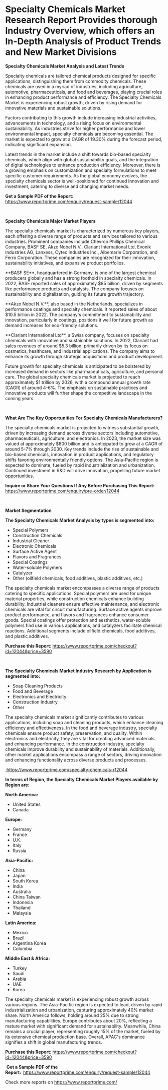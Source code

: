<p><h1>Specialty Chemicals Market Research Report Provides thorough Industry Overview, which offers an In-Depth Analysis of Product Trends and New Market Divisions</h1></p><p><strong>Specialty Chemicals Market Analysis and Latest Trends</strong></p>
<p><p>Specialty chemicals are tailored chemical products designed for specific applications, distinguishing them from commodity chemicals. These chemicals are used in a myriad of industries, including agriculture, automotive, pharmaceuticals, and food and beverages, playing crucial roles in enhancing product performance and efficiency. The Specialty Chemicals Market is experiencing robust growth, driven by rising demand for innovative materials and sustainable solutions. </p><p>Factors contributing to this growth include increasing industrial activities, advancements in technology, and a rising focus on environmental sustainability. As industries strive for higher performance and lower environmental impact, specialty chemicals are becoming essential. The market is expected to grow at a CAGR of 19.30% during the forecast period, indicating significant expansion. </p><p>Latest trends in the market include a shift towards bio-based specialty chemicals, which align with global sustainability goals, and the integration of digital technologies to enhance production efficiency. Moreover, there is a growing emphasis on customization and specialty formulations to meet specific customer requirements. As the global economy evolves, the specialty chemicals sector is well-positioned for continued innovation and investment, catering to diverse and changing market needs.</p></p>
<p><strong>Get a Sample PDF of the Report:&nbsp;</strong> <a href="https://www.reportprime.com/enquiry/request-sample/12044?utm_campaign=2796&utm_medium=2&utm_source=Github&utm_content=ia&utm_term=17032025&utm_id=specialty-chemicals">https://www.reportprime.com/enquiry/request-sample/12044</a></p>
<p>&nbsp;</p>
<p><strong>Specialty Chemicals Major Market Players</strong></p>
<p><p>The specialty chemicals market is characterized by numerous key players, each offering a diverse range of products and services tailored to various industries. Prominent companies include Chevron Phillips Chemical Company, BASF SE, Akzo Nobel N.V., Clariant International Ltd, Evonik Industries AG, Lanxess, Cytec Industries Inc., Albemarle Corporation, and Ferro Corporation. These companies are recognized for their innovation, sustainability initiatives, and expansive product portfolios.</p><p>**BASF SE**, headquartered in Germany, is one of the largest chemical producers globally and has a strong foothold in specialty chemicals. In 2022, BASF reported sales of approximately $85 billion, driven by segments like performance products and catalysts. The company focuses on sustainability and digitalization, guiding its future growth trajectory.</p><p>**Akzo Nobel N.V.**, also based in the Netherlands, specializes in performance coatings and specialty chemicals. It reported sales of about $10.5 billion in 2022. The company's commitment to sustainability and innovation, particularly in coatings, positions it well for future growth as demand increases for eco-friendly solutions.</p><p>**Clariant International Ltd**, a Swiss company, focuses on specialty chemicals with innovative and sustainable solutions. In 2022, Clariant had sales revenues of around $5.3 billion, primarily driven by its focus on cosmetics, healthcare, and industrial applications. The company aims to enhance its growth through strategic acquisitions and product development.</p><p>Future growth for specialty chemicals is anticipated to be bolstered by increased demand in sectors like pharmaceuticals, agriculture, and personal care. The global specialty chemicals market is projected to reach approximately $1 trillion by 2026, with a compound annual growth rate (CAGR) of around 4-6%. The emphasis on sustainable practices and innovative products will further shape the competitive landscape in the coming years.</p></p>
<p>&nbsp;</p>
<p><strong>What Are The Key Opportunities For Specialty Chemicals Manufacturers?</strong></p>
<p><p>The specialty chemicals market is projected to witness substantial growth, driven by increasing demand across diverse sectors including automotive, pharmaceuticals, agriculture, and electronics. In 2023, the market size was valued at approximately $800 billion and is anticipated to grow at a CAGR of around 5-7% through 2030. Key trends include the rise of sustainable and bio-based chemicals, innovation in product applications, and regulatory shifts favoring environmentally friendly options. The Asia-Pacific region is expected to dominate, fueled by rapid industrialization and urbanization. Continued investment in R&D will drive innovation, propelling future market opportunities.</p></p>
<p><strong>Inquire or Share Your Questions If Any Before Purchasing This Report:</strong> <a href="https://www.reportprime.com/enquiry/pre-order/12044?utm_campaign=2796&utm_medium=2&utm_source=Github&utm_content=ia&utm_term=17032025&utm_id=specialty-chemicals">https://www.reportprime.com/enquiry/pre-order/12044</a></p>
<p>&nbsp;</p>
<p><strong>Market Segmentation</strong></p>
<p><strong>The Specialty Chemicals Market Analysis by types is segmented into:</strong></p>
<p><ul><li>Special Polymers</li><li>Construction Chemicals</li><li>Industrial Cleaner</li><li>Electronic Chemicals</li><li>Surface Active Agent</li><li>Flavors and Fragrances</li><li>Special Coatings</li><li>Water-soluble Polymers</li><li>Catalyzer</li><li>Other (oilfield chemicals, food additives, plastic additives, etc.)</li></ul></p>
<p><p>The specialty chemicals market encompasses a diverse range of products catering to specific applications. Special polymers are used for unique material properties, while construction chemicals enhance building durability. Industrial cleaners ensure effective maintenance, and electronic chemicals are vital for circuit manufacturing. Surface active agents improve product performance, and flavors and fragrances enhance consumer goods. Special coatings offer protection and aesthetics, water-soluble polymers find use in various applications, and catalyzers facilitate chemical reactions. Additional segments include oilfield chemicals, food additives, and plastic additives.</p></p>
<p><strong>Purchase this Report:&nbsp;</strong><a href="https://www.reportprime.com/checkout?id=12044&price=3590&utm_campaign=2796&utm_medium=2&utm_source=Github&utm_content=ia&utm_term=17032025&utm_id=specialty-chemicals">https://www.reportprime.com/checkout?id=12044&price=3590</a></p>
<p>&nbsp;</p>
<p><strong>The Specialty Chemicals Market Industry Research by Application is segmented into:</strong></p>
<p><ul><li>Soap Cleaning Products</li><li>Food and Beverage</li><li>Electronics and Electricity</li><li>Construction Industry</li><li>Other</li></ul></p>
<p><p>The specialty chemicals market significantly contributes to various applications, including soap and cleaning products, which enhance cleaning efficiency and effectiveness. In the food and beverage industry, specialty chemicals ensure product safety, preservation, and quality. Within electronics and electricity, they are vital for creating advanced materials and enhancing performance. In the construction industry, specialty chemicals improve durability and sustainability of materials. Additionally, other market applications encompass a range of sectors, driving innovation and enhancing functionality across diverse products and processes.</p></p>
<p><a href="https://www.reportprime.com/specialty-chemicals-r12044?utm_campaign=2796&utm_medium=2&utm_source=Github&utm_content=ia&utm_term=17032025&utm_id=specialty-chemicals">&nbsp;https://www.reportprime.com/specialty-chemicals-r12044</a></p>
<p><strong>In terms of Region, the Specialty Chemicals Market Players available by Region are:</strong></p>
<p>
    <p> <strong> North America: </strong>
        <ul>
            <li>United States</li>
            <li>Canada</li>
        </ul>
        </p> 
    <p> <strong> Europe: </strong>
        <ul>
            <li>Germany</li>
            <li>France</li>
            <li>U.K.</li>
            <li>Italy</li>
            <li>Russia</li>
        </ul>
        </p> 
    <p> <strong> Asia-Pacific: </strong>
        <ul>
            <li>China</li>
            <li>Japan</li>
            <li>South Korea</li>
            <li>India</li>
            <li>Australia</li>
            <li>China Taiwan</li>
            <li>Indonesia</li>
            <li>Thailand</li>
            <li>Malaysia</li>
        </ul>
        </p> 
    <p> <strong> Latin America: </strong>
        <ul>
            <li>Mexico</li>
            <li>Brazil</li>
            <li>Argentina Korea</li>
            <li>Colombia</li>
        </ul>
        </p> 
    <p> <strong> Middle East & Africa: </strong>
        <ul>
            <li>Turkey</li>
            <li>Saudi</li>
            <li>Arabia</li>
            <li>UAE</li>
            <li>Korea</li>
        </ul>
    </p>
    </p>
<p><p>The specialty chemicals market is experiencing robust growth across various regions. The Asia-Pacific region is expected to lead, driven by rapid industrialization and urbanization, capturing approximately 40% market share. North America follows, holding around 25% due to strong manufacturing capabilities. Europe contributes about 20%, reflecting a mature market with significant demand for sustainability. Meanwhile, China remains a crucial player, representing roughly 15% of the market, fueled by its extensive chemical production base. Overall, APAC's dominance signifies a shift in global manufacturing trends.</p></p>
<p><strong>Purchase this Report: </strong><a href="https://www.reportprime.com/checkout?id=12044&price=3590&utm_campaign=2796&utm_medium=2&utm_source=Github&utm_content=ia&utm_term=17032025&utm_id=specialty-chemicals">https://www.reportprime.com/checkout?id=12044&price=3590</a></p>
<p>&nbsp;<strong>Get a Sample PDF of the Report:&nbsp;&nbsp;</strong><a href="https://www.reportprime.com/enquiry/request-sample/12044?utm_campaign=2796&utm_medium=2&utm_source=Github&utm_content=ia&utm_term=17032025&utm_id=specialty-chemicals">https://www.reportprime.com/enquiry/request-sample/12044</a></p>
<p><strong></strong></p>
<p>Check more reports on <a href="https://www.reportprime.com/?utm_campaign=2796&utm_medium=2&utm_source=Github&utm_content=ia&utm_term=17032025&utm_id=specialty-chemicals">https://www.reportprime.com/</a></p>